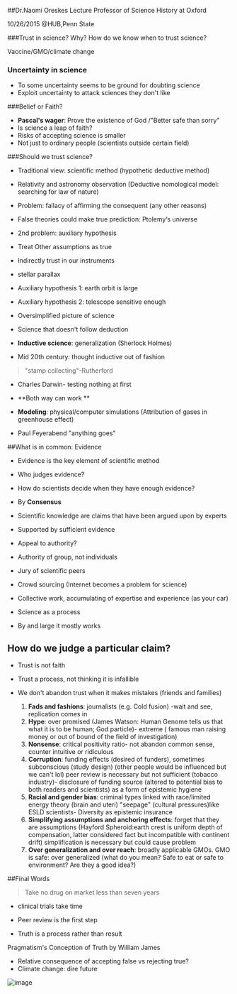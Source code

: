 ##Dr.Naomi Oreskes Lecture
Professor of Science History at Oxford

10/26/2015 @HUB,Penn State 

###Trust in science? Why?
How do we know when to trust science?

Vaccine/GMO/climate change
### Uncertainty in science
- To some uncertainty seems to be ground for doubting science
- Exploit uncertainty to attack sciences they don't like

###Belief or Faith?
- **Pascal's wager**: Prove the existence of God
/"Better safe than sorry"
- Is science a leap of faith?
- Risks of accepting science is smaller
- Not just to ordinary people (scientists outside certain field)

###Should we trust science?
- Traditional view: scientific method (hypothetic deductive method)
- Relativity and astronomy observation 
(Deductive nomological model: searching for law of nature)
- Problem: fallacy of affirming the consequent (any other reasons)
- False theories could make true prediction:
Ptolemy‘s universe
- 2nd problem: auxiliary hypothesis 
- Treat Other assumptions as true
- Indirectly trust in our instruments
- stellar parallax 
- Auxiliary hypothesis 1: earth orbit is large
- Auxiliary hypothesis 2: telescope sensitive enough

- Oversimplified picture of science
- Science that doesn't follow deduction 

- **Inductive science**: generalization (Sherlock Holmes)

- Mid 20th century: thought inductive out of fashion
>"stamp collecting"-Rutherford

- Charles Darwin- testing nothing at first
- **Both way can work **

- **Modeling**: physical/computer simulations 
(Attribution of gases in greenhouse effect)

- Paul Feyerabend "anything goes" 

##What is in common: Evidence 
- Evidence is the key element of scientific method

- Who judges evidence?
- How do scientists decide when they have enough evidence?
- By **Consensus** 
- Scientific knowledge are claims that have been argued upon by experts 
- Supported by sufficient evidence 
- Appeal to authority?
- Authority of group, not individuals 
- Jury of scientific peers
- Crowd sourcing (Internet becomes a problem for science)
- Collective work, accumulating of expertise and experience (as your car)

- Science as a process
- By and large it mostly works

## How do we judge a particular claim?
- Trust is not faith
- Trust a process, not thinking it is infallible 
- We don't abandon trust when it makes mistakes (friends and families)



	1.	**Fads and fashions**: journalists (e.g. Cold fusion) -wait and see, replication comes in 
	2.	**Hype**: over promised (James Watson: Human Genome tells us that what it is to be human; God particle)- extreme ( famous man raising money or out of bound of the field of investigation)
	3.	**Nonsense**: critical positivity ratio- not abandon common sense, counter intuitive or ridiculous 
	4.	**Corruption**: funding effects (desired of funders), sometimes subconscious (study design) (other people would be influenced but we can't lol) peer review is necessary but not sufficient (tobacco industry)- disclosure of funding source (altered to potential bias to both readers and scientists) as a form of epistemic hygiene
	5.	**Racial and gender bias**: criminal types linked with race/limited energy theory (brain and uteri) "seepage" (cultural pressures)like ESLD scientists- Diversity as epistemic insurance
	6.	**Simplifying assumptions and anchoring effects**: forget that they are assumptions (Hayford Spheroid:earth crest is uniform depth of compensation, latter considered fact but incompatible with continent drift) simplification is necessary but could cause problem
	7.	**Over generalization and over reach**: broadly applicable GMOs.
GMO is safe: over generalized (what do you mean? Safe to eat or safe to environment? Are they a good idea?)

##Final Words

> Take no drug on market less than seven years 

- clinical trials take time
- Peer review is the first step

- Truth is a process rather than result

Pragmatism's Conception of Truth by William James


- Relative consequence of accepting false vs rejecting true?
- Climate change: dire future

![image](http://f.tqn.com/y/politicalhumor/1/S/5/6/3/What-If-Its-A-Hoax.jpg)